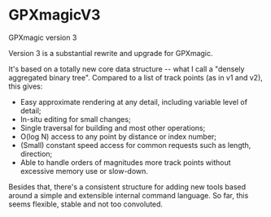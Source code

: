 # GPXmagicV3
GPXmagic version 3

Version 3 is a substantial rewrite and upgrade for GPXmagic.

It's based on a totally new core data structure -- what I call a "densely aggregated binary tree".
Compared to a list of track points (as in v1 and v2), this gives:

- Easy approximate rendering at any detail, including variable level of detail;
- In-situ editing for small changes;
- Single traversal for building and most other operations;
- O(log N) access to any point by distance or index number;
- (Small) constant speed access for common requests such as length, direction;
- Able to handle orders of magnitudes more track points without excessive memory use or slow-down.

Besides that, there's a consistent structure for adding new tools based around a 
simple and extensible internal command language. So far, this seems flexible, stable and not too convoluted.

